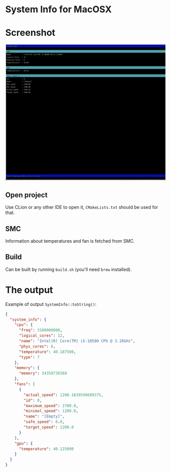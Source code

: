 # System Info for MacOSX

# Screenshot

![alt text](screen.png?raw=true)

## Open project

Use CLion or any other IDE to open it, `CMakeLists.txt` should be used for that.

## SMC

Information about temperatures and fan is fetched from SMC.

## Build
Can be built by running `build.sh` (you'll need `brew` installed).

# The output

Example of output `SystemInfo::toString()`:

```json
{
  "system_info": {
    "cpu": {
      "freq": 3100000000,
      "logical_cores": 12,
      "name": "Intel(R) Core(TM) i5-10500 CPU @ 3.10GHz",
      "phys_cores": 6,
      "temperature": 40.187500,
      "type": 7
    },
    "memory": {
      "memory": 34359738368
    },
    "fans": [
      {
        "actual_speed": 1200.1839599609375,
        "id": 0,
        "maximum_speed": 2700.0,
        "minimal_speed": 1200.0,
        "name": "[Empty]",
        "safe_speed": 0.0,
        "target_speed": 1200.0
      }
    ],
    "gpu": {
      "temperature": 40.125000
    }
  }
}
```
